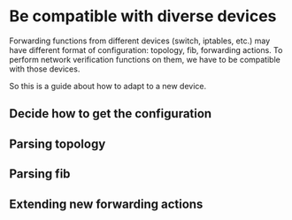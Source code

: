 # Be compatible with diverse devices
Forwarding functions from different devices (switch, iptables, etc.) may 
have different format of configuration: topology, fib, forwarding actions. To 
perform network verification functions on them, we have to be compatible 
with those devices.

So this is a guide about how to adapt to a new device.
## Decide how to get the configuration

## Parsing topology

## Parsing fib

## Extending new forwarding actions
